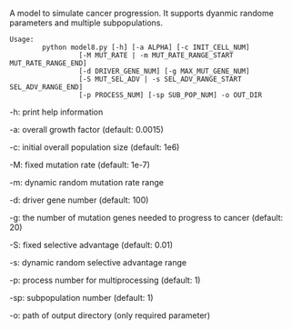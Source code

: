 A model to simulate cancer progression. It supports dyanmic randome parameters and multiple subpopulations.
```
Usage:
        python model8.py [-h] [-a ALPHA] [-c INIT_CELL_NUM]
                 [-M MUT_RATE | -m MUT_RATE_RANGE_START MUT_RATE_RANGE_END]                 
                 [-d DRIVER_GENE_NUM] [-g MAX_MUT_GENE_NUM]                
                 [-S MUT_SEL_ADV | -s SEL_ADV_RANGE_START SEL_ADV_RANGE_END]                
                 [-p PROCESS_NUM] [-sp SUB_POP_NUM] -o OUT_DIR
```

-h: print help information

-a: overall growth factor (default: 0.0015)

-c: initial overall population size (default: 1e6)

-M: fixed mutation rate (default: 1e-7)

-m: dynamic random mutation rate range

-d: driver gene number (default: 100)

-g: the number of mutation genes needed to progress to cancer (default: 20)

-S: fixed selective advantage (default: 0.01)

-s: dynamic random selective advantage range

-p: process number for multiprocessing (default: 1)

-sp: subpopulation number (default: 1)

-o: path of output directory (only required parameter)
